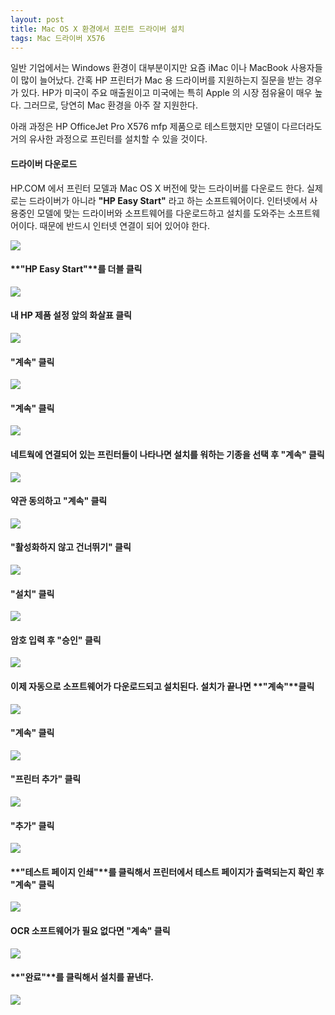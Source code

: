 ```yaml
---
layout: post
title: Mac OS X 환경에서 프린트 드라이버 설치
tags: Mac 드라이버 X576
---
```

일반 기업에서는 Windows 환경이 대부분이지만 요즘 iMac 이나 MacBook 사용자들이 많이 늘어났다. 간혹 HP 프린터가 Mac 용 드라이버를 지원하는지 질문을 받는 경우가 있다. HP가 미국이 주요 매출원이고 미국에는 특히 Apple 의 시장 점유율이 매우 높다. 그러므로, 당연히 Mac 환경을 아주 잘 지원한다.

아래 과정은 HP OfficeJet Pro X576 mfp 제품으로 테스트했지만 모델이 다르더라도 거의 유사한 과정으로 프린터를 설치할 수 있을 것이다.

#### 드라이버 다운로드
HP.COM 에서 프린터 모델과 Mac OS X 버전에 맞는 드라이버를 다운로드 한다. 실제로는 드라이버가 아니라 **"HP Easy Start"** 라고 하는 소프트웨어이다. 인터넷에서 사용중인 모델에 맞는 드라이버와 소프트웨어를 다운로드하고 설치를 도와주는 소프트웨어이다. 때문에 반드시 인터넷 연결이 되어 있어야 한다.

![](../images/MacOSX_01.jpg)

#### **"HP Easy Start"**를 더블 클릭

![](../images/MacOSX_02.jpg)

#### 내 HP 제품 설정 앞의 화살표 클릭

![](../images/MacOSX_03.jpg)

#### **"계속"** 클릭

![](../images/MacOSX_04.jpg)

#### **"계속"** 클릭

![](../images/MacOSX_05.jpg)

#### 네트웍에 연결되어 있는 프린터들이 나타나면 설치를 워하는 기종을 선택 후 **"계속"** 클릭

![](../images/MacOSX_06.jpg)


#### 약관 동의하고 **"계속"** 클릭

![](../images/MacOSX_07.jpg)

#### **"활성화하지 않고 건너뛰기"** 클릭

![](../images/MacOSX_08.jpg)

#### **"설치"** 클릭

![](../images/MacOSX_09.jpg)

#### 암호 입력 후 **"승인"** 클릭

![](../images/MacOSX_10.jpg)

#### 이제 자동으로 소프트웨어가 다운로드되고 설치된다. 설치가 끝나면 **"계속"**클릭 

![](../images/MacOSX_11.jpg)

#### **"계속"** 클릭

![](../images/MacOSX_12.jpg)

#### **"프린터 추가"** 클릭

![](../images/MacOSX_13.jpg)

#### **"추가"** 클릭

![](../images/MacOSX_14.jpg)

#### **"테스트 페이지 인쇄"**를 클릭해서 프린터에서 테스트 페이지가 출력되는지 확인 후 **"계속"** 클릭

![](../images/MacOSX_15.jpg)

#### OCR 소프트웨어가 필요 없다면 **"계속"** 클릭

![](../images/MacOSX_16.jpg)

#### **"완료"**를 클릭해서 설치를 끝낸다.

![](../images/MacOSX_17.jpg)


